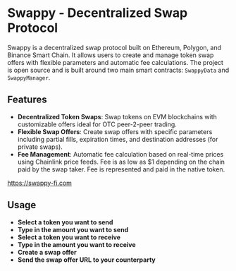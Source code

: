 # Swappy - Decentralized Swap Protocol

Swappy is a decentralized swap protocol built on Ethereum, Polygon, and Binance Smart Chain. It allows users to create and manage token swap offers with flexible parameters and automatic fee calculations. The project is open source and is built around two main smart contracts: `SwappyData` and `SwappyManager`.

## Features

- **Decentralized Token Swaps**: Swap tokens on EVM blockchains with customizable offers ideal for OTC peer-2-peer trading.
- **Flexible Swap Offers**: Create swap offers with specific parameters including partial fills, expiration times, and destination addresses (for private swaps).
- **Fee Management**: Automatic fee calculation based on real-time prices using Chainlink price feeds. Fee is as low as $1 depending on the chain paid by the swap taker. Fee is represented and paid in the native token.

https://swappy-fi.com

## Usage

- **Select a token you want to send**
- **Type in the amount you want to send**
- **Select a token you want to receive**
- **Type in the amount you want to receive**
- **Create a swap offer**
- **Send the swap offer URL to your counterparty**
